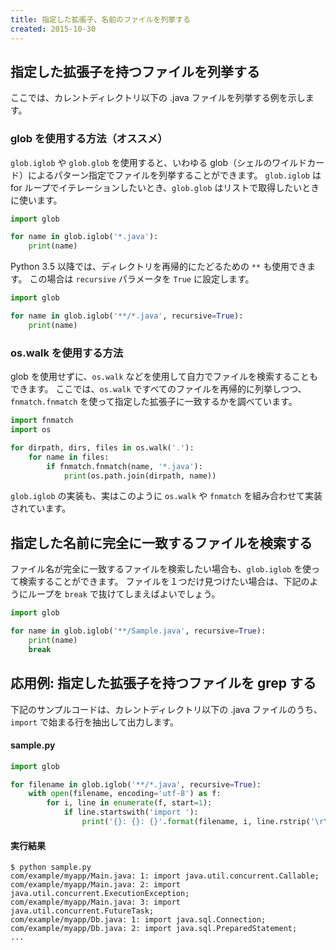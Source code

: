 ```yaml
---
title: 指定した拡張子、名前のファイルを列挙する
created: 2015-10-30
---
```



指定した拡張子を持つファイルを列挙する
----

ここでは、カレントディレクトリ以下の .java ファイルを列挙する例を示します。

### glob を使用する方法（オススメ）

`glob.iglob` や `glob.glob` を使用すると、いわゆる glob（シェルのワイルドカード）によるパターン指定でファイルを列挙することができます。
`glob.iglob` は for ループでイテレーションしたいとき、`glob.glob` はリストで取得したいときに使います。

```python
import glob

for name in glob.iglob('*.java'):
    print(name)
```

Python 3.5 以降では、ディレクトリを再帰的にたどるための `**` も使用できます。
この場合は `recursive` パラメータを `True` に設定します。

```python
import glob

for name in glob.iglob('**/*.java', recursive=True):
    print(name)
```

### os.walk を使用する方法

glob を使用せずに、`os.walk` などを使用して自力でファイルを検索することもできます。
ここでは、`os.walk` ですべてのファイルを再帰的に列挙しつつ、`fnmatch.fnmatch` を使って指定した拡張子に一致するかを調べています。

```python
import fnmatch
import os

for dirpath, dirs, files in os.walk('.'):
    for name in files:
        if fnmatch.fnmatch(name, '*.java'):
            print(os.path.join(dirpath, name))
```

`glob.iglob` の実装も、実はこのように `os.walk` や `fnmatch` を組み合わせて実装されています。


指定した名前に完全に一致するファイルを検索する
----

ファイル名が完全に一致するファイルを検索したい場合も、`glob.iglob` を使って検索することができます。
ファイルを１つだけ見つけたい場合は、下記のようにループを `break` で抜けてしまえばよいでしょう。

```python
import glob

for name in glob.iglob('**/Sample.java', recursive=True):
    print(name)
    break
```


応用例: 指定した拡張子を持つファイルを grep する
----

下記のサンプルコードは、カレントディレクトリ以下の .java ファイルのうち、`import` で始まる行を抽出して出力します。

#### sample.py

```python
import glob

for filename in glob.iglob('**/*.java', recursive=True):
    with open(filename, encoding='utf-8') as f:
        for i, line in enumerate(f, start=1):
            if line.startswith('import '):
                print('{}: {}: {}'.format(filename, i, line.rstrip('\r\n')))
```

#### 実行結果

```
$ python sample.py
com/example/myapp/Main.java: 1: import java.util.concurrent.Callable;
com/example/myapp/Main.java: 2: import java.util.concurrent.ExecutionException;
com/example/myapp/Main.java: 3: import java.util.concurrent.FutureTask;
com/example/myapp/Db.java: 1: import java.sql.Connection;
com/example/myapp/Db.java: 2: import java.sql.PreparedStatement;
...
```

